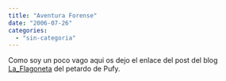 ```yaml
---
title: "Aventura Forense"
date: "2006-07-26"
categories: 
  - "sin-categoria"
---
```


Como soy un poco vago aqui os dejo el enlace del post del blog [La\_Flagoneta](https://www.mundoliterario.net/blog/la_flagoneta/2006/07/25/concurso-de-analisis-forense/) del petardo de Pufy.
